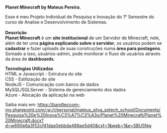<b> Planet Minecraft by Mateus Pereira. </b> <br>

Esse é meu Projeto Individual de Pesquisa e Inovação do 1° Semestre do curso de 
Analise e Desenvolvimento de Sistemas.
<br> <br>
<b> Descrição </b><br>
<b>Planet Minecraft</b> é um <b>site institucional</b> de um Servidor de Minecraft, nele, além de ter uma <b>página explicando sobre o servidor</b>, os usuários podem se <b>cadastrar</b> e fazer uploads de suas construções numa <b>área para postagens</b>. <br>
Somado a isso, usuários-admin, pode monitorar o fluxo de usuários através da área de <b>dashboards</b>.

<b> Tecnologias Utilizadas </b> <br>
HTML e Javascript - Estrutura do site <br>
CSS - Estilização do site <br>
NodeJS - Comunicação com banco de dados <br>
MySQL/SQLServer - Sistema de gerenciamento dos dados <br>
Azure - Alocação da aplicação na web

Saiba mais em: 
https://bandteccom-my.sharepoint.com/:w:/r/personal/mateus_silva_sptech_school/Documents/Pesquisa%20e%20Inova%C3%A7%C3%A3o/Planet%20Minecraft/Planet%20Minecraft.docx?d=w690e6a3f52cf41daa0ebbda488ae5d40&csf=1&web=1&e=SBU5Nw

 
